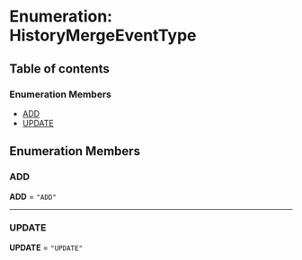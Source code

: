 # Enumeration: HistoryMergeEventType

## Table of contents

### Enumeration Members

* [ADD](/en/auto-docs/fixed-layout-editor/enums/HistoryMergeEventType.md#add)
* [UPDATE](/en/auto-docs/fixed-layout-editor/enums/HistoryMergeEventType.md#update)

## Enumeration Members

### ADD

**ADD** = `"ADD"`

***

### UPDATE

**UPDATE** = `"UPDATE"`

